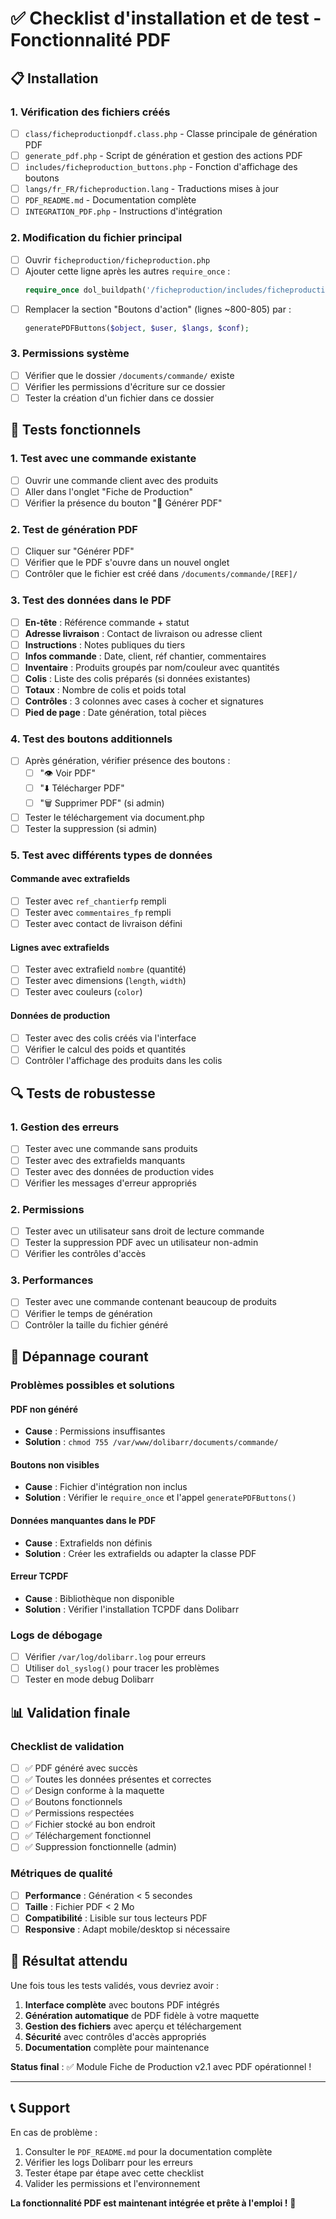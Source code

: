 # ✅ Checklist d'installation et de test - Fonctionnalité PDF

## 📋 Installation

### 1. Vérification des fichiers créés
- [ ] `class/ficheproductionpdf.class.php` - Classe principale de génération PDF
- [ ] `generate_pdf.php` - Script de génération et gestion des actions PDF
- [ ] `includes/ficheproduction_buttons.php` - Fonction d'affichage des boutons
- [ ] `langs/fr_FR/ficheproduction.lang` - Traductions mises à jour
- [ ] `PDF_README.md` - Documentation complète
- [ ] `INTEGRATION_PDF.php` - Instructions d'intégration

### 2. Modification du fichier principal
- [ ] Ouvrir `ficheproduction/ficheproduction.php`
- [ ] Ajouter cette ligne après les autres `require_once` :
  ```php
  require_once dol_buildpath('/ficheproduction/includes/ficheproduction_buttons.php');
  ```
- [ ] Remplacer la section "Boutons d'action" (lignes ~800-805) par :
  ```php
  generatePDFButtons($object, $user, $langs, $conf);
  ```

### 3. Permissions système
- [ ] Vérifier que le dossier `/documents/commande/` existe
- [ ] Vérifier les permissions d'écriture sur ce dossier
- [ ] Tester la création d'un fichier dans ce dossier

## 🧪 Tests fonctionnels

### 1. Test avec une commande existante
- [ ] Ouvrir une commande client avec des produits
- [ ] Aller dans l'onglet "Fiche de Production"
- [ ] Vérifier la présence du bouton "📄 Générer PDF"

### 2. Test de génération PDF
- [ ] Cliquer sur "Générer PDF"
- [ ] Vérifier que le PDF s'ouvre dans un nouvel onglet
- [ ] Contrôler que le fichier est créé dans `/documents/commande/[REF]/`

### 3. Test des données dans le PDF
- [ ] **En-tête** : Référence commande + statut
- [ ] **Adresse livraison** : Contact de livraison ou adresse client
- [ ] **Instructions** : Notes publiques du tiers
- [ ] **Infos commande** : Date, client, réf chantier, commentaires
- [ ] **Inventaire** : Produits groupés par nom/couleur avec quantités
- [ ] **Colis** : Liste des colis préparés (si données existantes)
- [ ] **Totaux** : Nombre de colis et poids total
- [ ] **Contrôles** : 3 colonnes avec cases à cocher et signatures
- [ ] **Pied de page** : Date génération, total pièces

### 4. Test des boutons additionnels
- [ ] Après génération, vérifier présence des boutons :
  - [ ] "👁️ Voir PDF"
  - [ ] "⬇️ Télécharger PDF"
  - [ ] "🗑️ Supprimer PDF" (si admin)
- [ ] Tester le téléchargement via document.php
- [ ] Tester la suppression (si admin)

### 5. Test avec différents types de données

#### Commande avec extrafields
- [ ] Tester avec `ref_chantierfp` rempli
- [ ] Tester avec `commentaires_fp` rempli
- [ ] Tester avec contact de livraison défini

#### Lignes avec extrafields
- [ ] Tester avec extrafield `nombre` (quantité)
- [ ] Tester avec dimensions (`length`, `width`)
- [ ] Tester avec couleurs (`color`)

#### Données de production
- [ ] Tester avec des colis créés via l'interface
- [ ] Vérifier le calcul des poids et quantités
- [ ] Contrôler l'affichage des produits dans les colis

## 🔍 Tests de robustesse

### 1. Gestion des erreurs
- [ ] Tester avec une commande sans produits
- [ ] Tester avec des extrafields manquants
- [ ] Tester avec des données de production vides
- [ ] Vérifier les messages d'erreur appropriés

### 2. Permissions
- [ ] Tester avec un utilisateur sans droit de lecture commande
- [ ] Tester la suppression PDF avec un utilisateur non-admin
- [ ] Vérifier les contrôles d'accès

### 3. Performances
- [ ] Tester avec une commande contenant beaucoup de produits
- [ ] Vérifier le temps de génération
- [ ] Contrôler la taille du fichier généré

## 🐛 Dépannage courant

### Problèmes possibles et solutions

#### PDF non généré
- **Cause** : Permissions insuffisantes
- **Solution** : `chmod 755 /var/www/dolibarr/documents/commande/`

#### Boutons non visibles
- **Cause** : Fichier d'intégration non inclus
- **Solution** : Vérifier le `require_once` et l'appel `generatePDFButtons()`

#### Données manquantes dans le PDF
- **Cause** : Extrafields non définis
- **Solution** : Créer les extrafields ou adapter la classe PDF

#### Erreur TCPDF
- **Cause** : Bibliothèque non disponible
- **Solution** : Vérifier l'installation TCPDF dans Dolibarr

### Logs de débogage
- [ ] Vérifier `/var/log/dolibarr.log` pour erreurs
- [ ] Utiliser `dol_syslog()` pour tracer les problèmes
- [ ] Tester en mode debug Dolibarr

## 📊 Validation finale

### Checklist de validation
- [ ] ✅ PDF généré avec succès
- [ ] ✅ Toutes les données présentes et correctes
- [ ] ✅ Design conforme à la maquette
- [ ] ✅ Boutons fonctionnels
- [ ] ✅ Permissions respectées
- [ ] ✅ Fichier stocké au bon endroit
- [ ] ✅ Téléchargement fonctionnel
- [ ] ✅ Suppression fonctionnelle (admin)

### Métriques de qualité
- [ ] **Performance** : Génération < 5 secondes
- [ ] **Taille** : Fichier PDF < 2 Mo
- [ ] **Compatibilité** : Lisible sur tous lecteurs PDF
- [ ] **Responsive** : Adapt mobile/desktop si nécessaire

## 🎉 Résultat attendu

Une fois tous les tests validés, vous devriez avoir :

1. **Interface complète** avec boutons PDF intégrés
2. **Génération automatique** de PDF fidèle à votre maquette
3. **Gestion des fichiers** avec aperçu et téléchargement
4. **Sécurité** avec contrôles d'accès appropriés
5. **Documentation** complète pour maintenance

**Status final** : ✅ Module Fiche de Production v2.1 avec PDF opérationnel !

---

## 📞 Support

En cas de problème :
1. Consulter le `PDF_README.md` pour la documentation complète
2. Vérifier les logs Dolibarr pour les erreurs
3. Tester étape par étape avec cette checklist
4. Valider les permissions et l'environnement

**La fonctionnalité PDF est maintenant intégrée et prête à l'emploi !** 🚀
